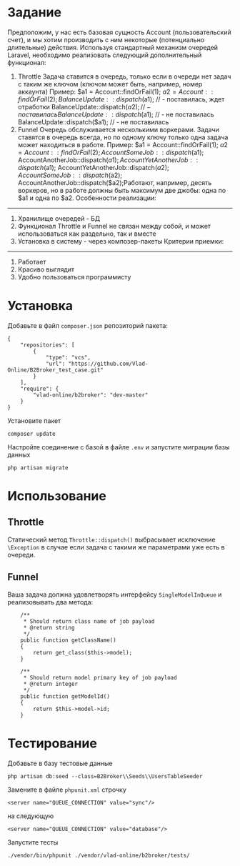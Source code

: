 # Задание
Предположим, у нас есть базовая сущность Account (пользовательский
счет), и мы хотим производить с ним некоторые (потенциально длительные)
действия.
Используя стандартный механизм очередей Laravel, необходимо реализовать
следующий дополнительный функционал:
1. Throttle
Задача ставится в очередь, только если в очереди нет задач с таким же
ключом (ключом может быть, например, номер аккаунта)
Пример:
$a1 = Account::findOrFail(1);
$a2 = Account::findOrFail(2);
BalanceUpdate::dispatch($a1); // - поставилась, ждет отработки
BalanceUpdate::dispatch($a2); // - поставилась
BalanceUpdate::dispatch($a1); // - не поставилась
BalanceUpdate::dispatch($a1); // - не поставилась
2. Funnel
Очередь обслуживается несколькими воркерами.
Задачи ставятся в очередь всегда, но по одному ключу только одна задача
может находиться в работе.
Пример:
$a1 = Account::findOrFail(1);
$a2 = Account::findOrFail(2);
AccountSomeJob::dispatch($a1);
AccountAnotherJob::dispatch($a1);
AccountYetAnotherJob::dispatch($a1);
AccountYetAnotherJob::dispatch($a2);
AccountSomeJob::dispatch($a2);
AccountAnotherJob::dispatch($a2);Работают, например, десять воркеров, но в работе должны быть максимум
две джобы: одна по $a1 и одна по $a2.
Особенности реализации:
-----------------------
1. Хранилище очередей - БД
2. Функционал Throttle и Funnel не связан между собой, и может
использоваться как раздельно, так и вместе
3. Установка в систему - через композер-пакеты
Критерии приемки:
-----------------
1. Работает
2. Красиво выглядит
3. Удобно пользоваться программисту
# Установка 
Добавьте в файл `composer.json` репозиторий пакета:

    {
        "repositories": [
            {
                "type": "vcs",
                "url": "https://github.com/Vlad-Online/B2Broker_test_case.git"
            }
        ],
        "require": {
            "vlad-online/b2broker": "dev-master"
        }
    }

Установите пакет

    composer update

Настройте соединение с базой в файле `.env` и запустите миграции базы данных

    php artisan migrate


# Использование
## Throttle
Статический метод `Throttle::dispatch()` выбрасывает исключение `\Exception` в случае если задача с такими же параметрами уже есть в очереди.

## Funnel
Ваша задача должна удовлетворять интерфейсу `SingleModelInQueue` и реализовывать два метода:

        /**
         * Should return class name of job payload
         * @return string
         */
        public function getClassName()
        {
            return get_class($this->model);
        }
    
        /**
         * Should return model primary key of job payload
         * @return integer
         */
        public function getModelId()
        {
            return $this->model->id;
        }
     


# Тестирование
Добавьте в базу тестовые данные

    php artisan db:seed --class=B2Broker\\Seeds\\UsersTableSeeder
    
Замените в файле `phpunit.xml` строчку

    <server name="QUEUE_CONNECTION" value="sync"/>
    
на следующую

    <server name="QUEUE_CONNECTION" value="database"/>
    
Запустите тесты
      
    ./vendor/bin/phpunit ./vendor/vlad-online/b2broker/tests/
